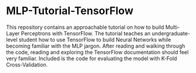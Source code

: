 # MLP-Tutorial-TensorFlow


This repository contains an approachable tutorial on how to build Multi-Layer Perceptrons with TensorFlow.
The tutorial teaches an undergraduate-level student how to use TensorFlow to build Neural Networks while 
becoming familiar with the MLP jargon. After reading and walking through the code, reading and exploring 
the TensorFlow documentation should feel very familiar.  Included is the code for evaluating the model with K-Fold Cross-Validation.
